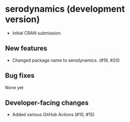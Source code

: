# serodynamics (development version)

* Initial CRAN submission.

## New features

* Changed package name to serodynamics. (#19, #20)

## Bug fixes

None yet

## Developer-facing changes

* Added various GitHub Actions (#10, #15)

